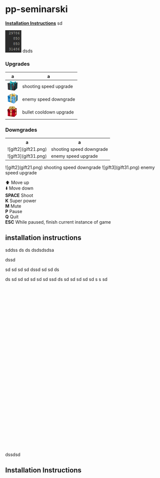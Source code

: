 # pp-seminarski

**[Installation Instructions](#installation-instructions)**
sd

![a](2019-04-18_8-35-56.png) 
dsds


### Upgrades

|a|a|
|---|---|
|![gift1](gift1.png) | shooting speed upgrade  |  
|![gift4](gift41.png) | enemy speed downgrade  |  
|![gift5](gift51.png) | bullet cooldown upgrade  | 


### Downgrades
<table style="width:100%">
  <tr>
    <th>a</th>
    <th>a</th> 
  </tr>
  <tr>
    <td>![gift2](gift21.png)</td>
    <td>shooting speed downgrade</td>
  </tr>
  <tr>
    <td>![gift3](gift31.png)</td>
    <td>enemy speed upgrade</td> 
  </tr>
</table>
![gift2](gift21.png) shooting speed downgrade  
![gift3](gift31.png) enemy speed upgrade



:arrow_up: Move up  
:arrow_down: Move down  
**SPACE** Shoot  
**K** Super power  
**M** Mute  
**P** Pause  
**Q** Quit  
**ESC** While paused, finish current instance of game

## installation instructions


sddss
ds
ds
dsdsdsdsa

dssd

sd
sd
sd
sd
dssd
sd
sd
ds


ds
sd
sd
sd
sd
sd
sd
ssd
ds
sd
sd
sd
sd
sd
s
s
sd
<br>
<br>
<br>
<br>
<br>
<br>
<br>
<br>
<br>
<br>
<br>
<br>
<br>
<br>
<br>
<br>
<br>
<br>
<br>
<br>
<br>
<br>
<br>
<br>
<br>
<br>
<br>
<br>
<br>
<br>
<br>
<br>


dssdsd
## Installation Instructions
<br>
<br>
<br>
<br>
<br>
<br>
<br>
<br>
<br>
<br>
<br>
<br>
<br>
<br>
<br>
<br>
<br>
<br>
<br>
<br>
<br>
<br>
<br>
<br>
<br>
<br>
<br>
<br>
<br>
<br>
<br>
<br>